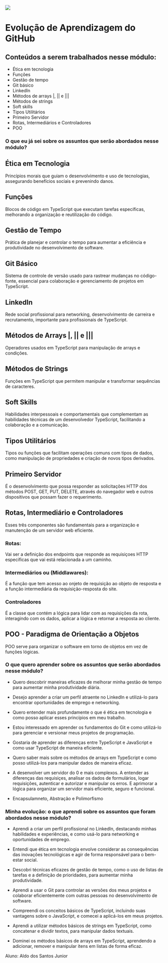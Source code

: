 ![](https://i.imgur.com/xG74tOh.png)

# Evolução de Aprendizagem do GitHub

## Conteúdos a serem trabalhados nesse módulo:

- Ética em tecnologia
- Funções
- Gestão de tempo
- Git básico
- LinkedIn 
- Métodos de arrays |, || e |||
- Métodos de strings
- Soft skills
- Tipos Utilitários
- Primeiro Servidor
- Rotas, Intermediários e Controladores
- POO

### O que eu já sei sobre os assuntos que serão abordados nesse módulo?

## Ética em Tecnologia
Princípios morais que guiam o desenvolvimento e uso de tecnologias, assegurando benefícios sociais e prevenindo danos.

## Funções
Blocos de código em TypeScript que executam tarefas específicas, melhorando a organização e reutilização do código.

## Gestão de Tempo
Prática de planejar e controlar o tempo para aumentar a eficiência e produtividade no desenvolvimento de software.

## Git Básico
Sistema de controle de versão usado para rastrear mudanças no código-fonte, essencial para colaboração e gerenciamento de projetos em TypeScript.

## LinkedIn
Rede social profissional para networking, desenvolvimento de carreira e recrutamento, importante para profissionais de TypeScript.

## Métodos de Arrays |, || e |||
Operadores usados em TypeScript para manipulação de arrays e condições.

## Métodos de Strings
Funções em TypeScript que permitem manipular e transformar sequências de caracteres.

## Soft Skills
Habilidades interpessoais e comportamentais que complementam as habilidades técnicas de um desenvolvedor TypeScript, facilitando a colaboração e a comunicação.

## Tipos Utilitários
Tipos ou funções que facilitam operações comuns com tipos de dados, como manipulação de propriedades e criação de novos tipos derivados.

## Primeiro Servidor
É o desenvolvimento que possa responder as solicitações HTTP dos métodos POST, GET, PUT, DELETE, através do navegador web e outros dispositivos que possam fazer o requerimento.

## Rotas, Intermediário e Controladores
Esses três componentes são fundamentais para a organização e manutenção de um servidor web eficiente.
### Rotas: 
Vai ser a definição dos endpoints que responde as requisiçoes HTTP especificas que vai está relacionada a um caminho.

### Intermediários ou (Middlawares):
É a função que tem acesso ao onjeto de requisição ao objeto de resposta e a função intermediária da requisição-resposta do site.

### Controladores 
É a classe que contém a lógica para lidar com as requisições da rota, interagindo com os dados, aplicar a lógica e retornar a resposta ao cliente.

## POO - Paradigma de Orientação a Objetos
POO serve para organizar o software em torno de objetos em vez de funções lógicas.



### O que quero aprender sobre os assuntos que serão abordados nesse módulo?

- Quero descobrir maneiras eficazes de melhorar minha gestão de tempo para aumentar minha produtividade diária.

- Desejo aprender a criar um perfil atraente no LinkedIn e utilizá-lo para encontrar oportunidades de emprego e networking.

- Quero entender mais profundamente o que é ética em tecnologia e como posso aplicar esses princípios em meu trabalho.

- Estou interessado em aprender os fundamentos do Git e como utilizá-lo para gerenciar e versionar meus projetos de programação.

- Gostaria de aprender as diferenças entre TypeScript e JavaScript e como usar TypeScript de maneira eficiente.

- Quero saber mais sobre os métodos de arrays em TypeScript e como posso utilizá-los para manipular dados de maneira eficaz.

- A desenvolver um servidor do 0 e mais complexos.
A entender as diferenças das requisiçes, analisar os dados de formulários, logar requisições, autenticar e autorizar e manipular os erros.
E aprimorar a lógica para organizar um servidor mais eficiente, seguro e funcional.

- Encapsulamneto, Abstração e Polimorfismo

### Minha evolução: o que aprendi sobre os assuntos que foram abordados nesse módulo?

- Aprendi a criar um perfil profissional no LinkedIn, destacando minhas habilidades e experiências, e como usá-lo para networking e oportunidades de emprego.

- Entendi que ética em tecnologia envolve considerar as consequências das inovações tecnológicas e agir de forma responsável para o bem-estar social.

- Descobri técnicas eficazes de gestão de tempo, como o uso de listas de tarefas e a definição de prioridades, para aumentar minha produtividade.

- Aprendi a usar o Git para controlar as versões dos meus projetos e colaborar eficientemente com outras pessoas no desenvolvimento de software.

- Compreendi os conceitos básicos de TypeScript, incluindo suas vantagens sobre o JavaScript, e comecei a aplicá-los em meus projetos.

- Aprendi a utilizar métodos básicos de strings em TypeScript, como concatenar e dividir textos, para manipular dados textuais.

- Dominei os métodos básicos de arrays em TypeScript, aprendendo a adicionar, remover e manipular itens em listas de forma eficaz.

Aluno: Aldo dos Santos Junior